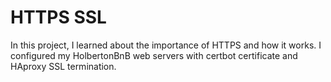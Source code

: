 # HTTPS SSL
In this project, I learned about the importance of HTTPS and how it works. I configured my HolbertonBnB web servers with certbot certificate and HAproxy SSL termination.

